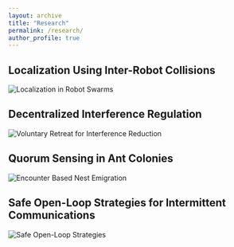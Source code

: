 ```yaml
---
layout: archive
title: "Research"
permalink: /research/
author_profile: true
---
```


## Localization Using Inter-Robot Collisions

![Localization in Robot Swarms](https://github.com/siddharth119/siddharth119.github.io/tree/master/images/loc.jpg)

## Decentralized Interference Regulation

![Voluntary Retreat for Interference Reduction](https://github.com/siddharth119/siddharth119.github.io/tree/master/images/retreat.jpg)

## Quorum Sensing in Ant Colonies

![Encounter Based Nest Emigration](https://github.com/siddharth119/siddharth119.github.io/tree/master/images/emigration.jpg)

<!-- Statistical Thermodynamics in Robotics  -->

## Safe Open-Loop Strategies for Intermittent Communications

![Safe Open-Loop Strategies](https://github.com/siddharth119/siddharth119.github.io/tree/master/images/safe_open.jpg)
